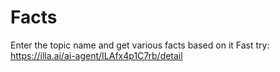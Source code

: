 # Facts
Enter the topic name and get various facts based on it
Fast try: https://illa.ai/ai-agent/ILAfx4p1C7rb/detail